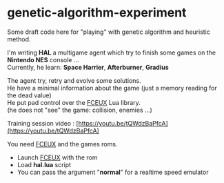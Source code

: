 # genetic-algorithm-experiment

Some draft code here for "playing" with genetic algorithm and heuristic method.

I'm writing **HAL** a multigame agent which try to finish some games on the **Nintendo NES** console ...  
Currently, he learn: **Space Harrier**, **Afterburner**, **Gradius**

The agent try, retry and evolve some solutions.  
He have a minimal information about the game (just a memory reading for the dead value)  
He put pad control over the [FCEUX](http://www.fceux.com) Lua library.  
(he does not "see" the game:  collision, enemies ...)



Training session video : [https://youtu.be/tQWdzBaPfcA](https://youtu.be/tQWdzBaPfcA)




You need [FCEUX](http://www.fceux.com) and the games roms.  
 - Launch [FCEUX](http://www.fceux.com) with the rom  
 - Load **hal.lua** script
 - You can pass the argument "**normal**" for a realtime speed emulator